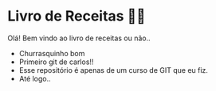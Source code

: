 # Livro de Receitas :man_cook:

Olá! Bem vindo ao livro de receitas ou não..

- Churrasquinho bom
- Primeiro git de carlos!!
- Esse repositório é apenas de um curso de GIT que eu fiz.
- Até logo..
